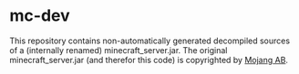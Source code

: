 mc-dev
======

This repository contains non-automatically generated decompiled sources of a (internally renamed) minecraft_server.jar. The original minecraft_server.jar (and therefor this code) is copyrighted by [Mojang AB](http://www.mojang.com).
